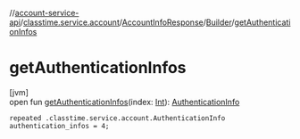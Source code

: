 //[account-service-api](../../../../index.md)/[classtime.service.account](../../index.md)/[AccountInfoResponse](../index.md)/[Builder](index.md)/[getAuthenticationInfos](get-authentication-infos.md)

# getAuthenticationInfos

[jvm]\
open fun [getAuthenticationInfos](get-authentication-infos.md)(index: [Int](https://kotlinlang.org/api/latest/jvm/stdlib/kotlin/-int/index.html)): [AuthenticationInfo](../../-authentication-info/index.md)

`repeated .classtime.service.account.AuthenticationInfo authentication_infos = 4;`
